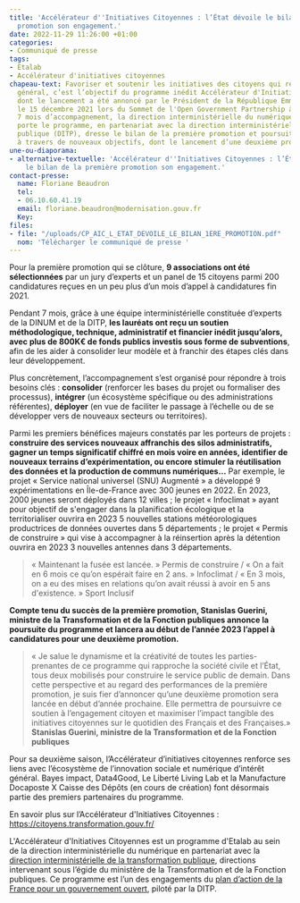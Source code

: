```yaml
---
title: 'Accélérateur d''Initiatives Citoyennes : l’État dévoile le bilan de la première
  promotion son engagement.'
date: 2022-11-29 11:26:00 +01:00
categories:
- Communiqué de presse
tags:
- Etalab
- Accélérateur d'initiatives citoyennes
chapeau-text: Favoriser et soutenir les initiatives des citoyens qui relèvent de l’intérêt
  général, c’est l’objectif du programme inédit Accélérateur d'Initiatives Citoyennes
  dont le lancement a été annoncé par le Président de la République Emmanuel Macron
  le 15 décembre 2021 lors du Sommet de l'Open Government Partnership à Séoul. Après
  7 mois d’accompagnement, la direction interministérielle du numérique (DINUM) qui
  porte le programme, en partenariat avec la direction interministérielle de la transformation
  publique (DITP), dresse le bilan de la première promotion et poursuit son engagement
  à travers de nouveaux objectifs, dont le lancement d’une deuxième promotion.
une-ou-diaporama:
- alternative-textuelle: 'Accélérateur d''Initiatives Citoyennes : l’État dévoile
    le bilan de la première promotion son engagement.'
contact-presse:
  name: Floriane Beaudron
  tel:
  - 06.10.60.41.19
  email: floriane.beaudron@modernisation.gouv.fr
  Key: 
files:
- file: "/uploads/CP_AIC_L_ETAT_DEVOILE_LE_BILAN_1ERE_PROMOTION.pdf"
  nom: 'Télécharger le communiqué de presse '
---
```


Pour la première promotion qui se clôture, **9 associations ont été sélectionnées** par un jury d’experts et un panel de 15 citoyens parmi 200 candidatures reçues en un peu plus d’un mois d’appel à candidatures fin 2021. 

Pendant 7 mois, grâce à une équipe interministérielle constituée d’experts de la DINUM et de la DITP, **les lauréats ont reçu un soutien méthodologique, technique, administratif et financier inédit jusqu’alors, avec plus de 800K€ de fonds publics investis sous forme de subventions**, afin de les aider à consolider leur modèle et à franchir des étapes clés dans leur développement. 

Plus concrètement, l’accompagnement s’est organisé pour répondre à trois besoins clés : **consolider** (renforcer les bases du projet ou formaliser des processus), **intégrer** (un écosystème spécifique ou des administrations référentes), **déployer** (en vue de faciliter le passage à l’échelle ou de se développer vers de nouveaux secteurs ou territoires).

Parmi les premiers bénéfices majeurs constatés par les porteurs de projets : **construire des services nouveaux affranchis des silos administratifs, gagner un temps significatif chiffré en mois voire en années, identifier de nouveaux terrains d’expérimentation, ou encore stimuler la réutilisation des données et la production de communs numériques…** Par exemple, le projet « Service national universel (SNU) Augmenté » a développé 9 expérimentations en Île-de-France avec 300 jeunes en 2022. En 2023, 2000 jeunes seront déployés dans 12 villes ; le projet « Infoclimat » ayant pour objectif de s'engager dans la planification écologique et la territorialiser ouvrira en 2023 5 nouvelles stations météorologiques productrices de données ouvertes dans 5 départements ; le projet « Permis de construire » qui vise à accompagner à la réinsertion après la détention ouvrira en 2023 3 nouvelles antennes dans 3 départements. 

> « Maintenant la fusée est lancée. » Permis de construire / « On a fait en 6 mois ce qu’on espérait faire en 2 ans. » Infoclimat / « En 3 mois, on a eu des mises en relations qu’on avait réussi à avoir en 5 ans d'existence. » Sport Inclusif

**Compte tenu du succès de la première promotion, Stanislas Guerini, ministre de la Transformation et de la Fonction publiques annonce la poursuite du programme et lancera au début de l’année 2023 l’appel à candidatures pour une deuxième promotion.** 

> « Je salue le dynamisme et la créativité de toutes les parties-prenantes de ce programme qui rapproche la société civile et l’État, tous deux mobilisés pour construire le service public de demain. Dans cette perspective et au regard des performances de la première promotion, je suis fier d’annoncer qu’une deuxième promotion sera lancée en début d’année prochaine. Elle permettra de poursuivre ce soutien à l’engagement citoyen et maximiser l’impact tangible des initiatives citoyennes sur le quotidien des Français et des Françaises.» 
**Stanislas Guerini, ministre de la Transformation et de la Fonction publiques**

Pour sa deuxième saison, l’Accélérateur d’initiatives citoyennes renforce ses liens avec l’écosystème de l’innovation sociale et numérique d’intérêt général. Bayes impact, Data4Good, Le Liberté Living Lab et la Manufacture Docaposte X  Caisse des Dépôts (en cours de création) font désormais partie des premiers partenaires du programme.

En savoir plus sur l’Accélérateur d'Initiatives Citoyennes : https://citoyens.transformation.gouv.fr/

L'Accélérateur d'Initiatives Citoyennes est un programme d'Etalab au sein de la direction interministérielle du numérique en partenariat avec la [direction interministérielle de la transformation publique](https://www.modernisation.gouv.fr/), directions intervenant sous l’égide du ministère de la Transformation et de la Fonction publiques. Ce programme est l’un des engagements du [plan d’action de la France pour un gouvernement ouvert](https://gouvernement-ouvert.modernisation.gouv.fr/), piloté par la DITP. 